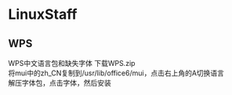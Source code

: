 # LinuxStaff
## WPS
WPS中文语言包和缺失字体
下载WPS.zip  
将mui中的zh_CN复制到/usr/lib/office6/mui，点击右上角的A切换语言  
解压字体包，点击字体，然后安装  
